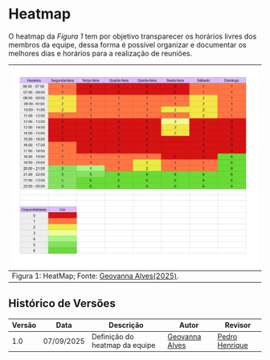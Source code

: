 # Heatmap

O heatmap da _Figura 1_ tem por objetivo transparecer os horários livres dos membros da equipe, dessa forma é possível organizar e documentar os melhores dias e horários para a realização de reuniões.

|![alt text](../img/Planilha%20sem%20título%20-%20Página1_page-0001.jpg) |
|---------------------------------------------------|
| Figura 1: HeatMap; Fonte: <span style="color:black;">[Geovanna Alves(2025)](https://github.com/GeovannaUmbelino)</span>.        |

## Histórico de Versões

| Versão | Data       | Descrição                         | Autor                                                     | Revisor                                                 |
|--------|------------|-----------------------------------|-----------------------------------------------------------|--------------------------------------------------------|
| 1.0    | 07/09/2025 | Definição do heatmap da equipe    | [Geovanna Alves](https://github.com/GeovannaUmbelino)     | [Pedro Henrique](https://github.com/pedrohpsantos)    |
